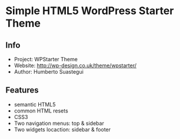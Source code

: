 #  Simple HTML5 WordPress Starter Theme

## Info
* Project: WPStarter Theme
* Website: http://wp-design.co.uk/theme/wpstarter/
* Author: Humberto Suastegui

## Features
* semantic HTML5
* common HTML resets
* CSS3
* Two navigation menus: top & sidebar
* Two widgets locaction: sidebar & footer
